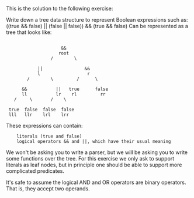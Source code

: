 This is the solution to the following exercise:

Write down a tree data structure to represent Boolean expressions such as:
((true && false) || (false || false)) && (true && false)
Can be represented as a tree that looks like:
```

                     &&
                    root
                 /        \

            ||                &&
            l                  r
        /        \         /      \

      &&           ||   true      false
      ll           lr    rl         rr
   /     \       /    \

 true  false  false  false
 lll   llr    lrl    lrr

```

These expressions can contain:
```
    literals (true and false)
    logical operators && and ||, which have their usual meaning
```

We won't be asking you to write a parser, but we will be asking you to write some functions over the tree. For this exercise we only ask to support literals as leaf nodes, but in principle one should be able to support more complicated predicates.

It's safe to assume the logical AND and OR operators are binary operators. That is, they accept two operands.
